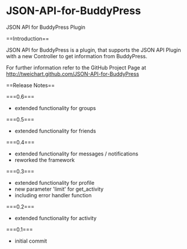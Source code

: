 JSON-API-for-BuddyPress
=======================

JSON API for BuddyPress Plugin

==Introduction==

JSON API for BuddyPress is a plugin, that supports the JSON API Plugin with a new Controller to get information from BuddyPress.

For further information refer to the GitHub Project Page at http://tweichart.github.com/JSON-API-for-BuddyPress

==Release Notes==

===0.6===
* extended functionality for groups

===0.5===
* extended functionality for friends

===0.4===
* extended functionality for messages / notifications
* reworked the framework

===0.3===
* extended functionality for profile
* new parameter 'limit' for get_activity
* including error handler function

===0.2===
* extended functionality for activity

===0.1===
* initial commit 
